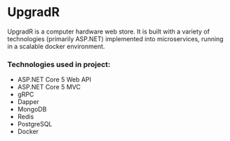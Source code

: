 # UpgradR

UpgradR is a computer hardware web store. 
It is built with a variety of technologies (primarily ASP.NET) 
implemented into microservices, running in a scalable docker environment.

### Technologies used in project:
* ASP.NET Core 5 Web API
* ASP.NET Core 5 MVC
* gRPC
* Dapper
* MongoDB
* Redis
* PostgreSQL
* Docker